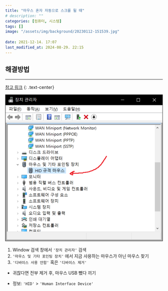 ```yaml
---
title: "마우스 혼자 자동으로 스크롤 될 때"
# description: ""
categories: [컴퓨터, 시스템]
tags: []
image: "/assets/img/background/20230112-151539.jpg"

date: 2021-12-14. 17:07
last_modified_at: 2024-08-29. 22:15
---
```


## 해결방법

---

[참고 링크](https://jackfink.blogspot.com/2019/07/window-10.html)
{: .text-center}

![장치 관리자 스크린샷](/assets/img/post/stone/2021/211214-0001.png)

1. Window 검색 창에서 `'장치 관리자'` 검색
2. `'마우스 및 기타 포인팅 장치'` 에서 지금 사용하는 마우스가 아닌 마우스 찾기
3. `'디바이스 사용 안함'` 혹은 `'디바이스 제거'`

- 귀찮다면 전부 제거 후, 마우스 USB 뺐다 끼기

- 정보: `'HID'` > `'Human Interface Device'`
